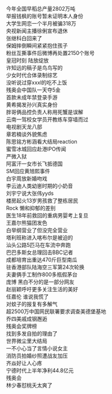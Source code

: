 今年全国早稻总产量2802万吨  
举报钱枫的账号暂未证明本人身份  
大学生网恋一个半月被骗318万  
央视新闻主播徐俐宣布退休  
张继科白回来了  
保姆摔倒瞬间紧紧抱住孩子  
粉丝互撕事件后微博再处置2150个账号  
皇冠时刻 陆放绽放  
许知远的稿子是鸟鸟写的  
少女时代合体录制综艺  
没听说过穿xxxl的吃不上饭  
残奥会中国队一天夺5金  
首款未成年禁登录手游  
黄希揭发孙兴真实身份  
胖哥俩品控负责人称用死蟹是误解  
云南一驾校女学员开教练车穿墙而过  
电视剧天龙八部  
章若楠谈外貌焦虑  
陈思铭方彬涵看大结局reaction  
蜜雪冰城回应赴港IPO传闻  
严微入狱  
阿富汗一女市长飞抵德国  
SM回应黄旭熙事件  
白宇周放新婚吻戏  
李云迪人类幼崽时期的小奶音  
刘宇宁说大张伟yyds  
楼房起火13岁男孩救了整栋居民  
Rock 懒和抑郁的差别  
医生18年前救回的重病男婴考上复旦  
王嘉尔熊猫团发色  
白举纲营业了但没完全营业  
塔利班称进入喀布尔是被迫的  
汕头公路5匹马在车流中奔跑  
巴巴多斯女总理回击BBC记者  
成都培育出重达470斤巨型南瓜  
驻香港部队陆海空三军第24次轮换  
夫妻俩手工制作800多瓶假茅台  
庞博 黑白不分的是一部分网友  
赵丽颖呼吁更多关注生活的美好  
任嘉伦 谁说我慌了  
对蚊子的报复有多解气  
超2500万中国网民联署要求调查美德堡基地  
乔四美戚成钢邂逅  
残奥会奖牌榜  
找到多发自拍的理由了  
世界微尘里大结局  
一不小心当了言情小说女主  
消防员拍婚纱照遭战友加压  
齐焱好让人心疼  
宁德时代上半年净利44.8亿元  
残奥会  
林少春怼桃夭太爽了  
